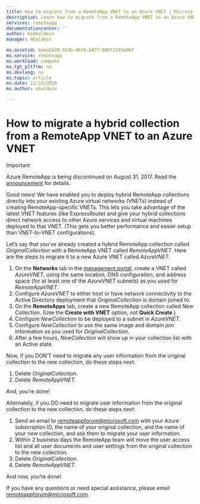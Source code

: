 ```yaml
---
title: How to migrate from a RemoteApp VNET to an Azure VNET | Microsoft Docs
description: Learn how to migrate from a RemoteApp VNET to an Azure VNET
services: remoteapp
documentationcenter: ''
author: msmbaldwin
manager: mbaldwin

ms.assetid: baea5d29-353b-48f8-b47f-806f2163e067
ms.service: remoteapp
ms.workload: compute
ms.tgt_pltfrm: na
ms.devlang: na
ms.topic: article
ms.date: 11/23/2016
ms.author: mbaldwin

---
```

# How to migrate a hybrid collection from a RemoteApp VNET to an Azure VNET
> [!IMPORTANT]
> Azure RemoteApp is being discontinued on August 31, 2017. Read the [announcement](https://go.microsoft.com/fwlink/?linkid=821148) for details.
> 
> 

Good news! We have enabled you to deploy hybrid RemoteApp collections directly into your existing Azure virtual networks (VNETs) instead of creating RemoteApp-specific VNETs. This lets you take advantage of the latest VNET features (like ExpressRoute) and give your hybrid collections direct network access to other Azure services and virtual machines deployed to that VNET.  (This gets you better performance and easier setup than VNET-to-VNET configurations).

Let’s say that you’ve already created a hybrid RemoteApp collection called *OriginalCollection* with a RemoteApp VNET called *RemoteAppVNET*. Here are the steps to migrate it to a new Azure VNET called *AzureVNET*.

1. On the **Networks** tab in the [management portal](http://manage.windowsazure.com/), create a VNET called *AzureVNET*, using the same location, DNS configuration, and address space (for at least one of the *AzureVNET* subnets) as you used for *RemoteAppVNET*.
2. Configure *AzureVNET* to either host or have network connectivity to the Active Directory deployment that *OriginalCollection* is domain joined to.
3. On the **RemoteApps** tab, create a new RemoteApp collection called *New Collection*. (Use the **Create with VNET** option, not **Quick Create**.)
4. Configure *NewCollection* to be deployed to a subnet in *AzureVNET*.
5. Configure *NewCollection* to use the same image and domain join information as you used for *OriginalCollection*.
6. After a few hours, *NewCollection* will show up in your collection list with an Active state.

Now, if you DON’T need to migrate any user information from the original collection to the new collection, do these steps next:

1. Delete *OriginalCollection*.
2. Delete *RemoteAppVNET*.

And, you’re done!

Alternately, if you DO need to migrate user information from the original collection to the new collection, do these steps next:

1. Send an email to [remoteappforum@microsoft.com](mailto:remoteappforum@microsoft.com?subject=Azure%20RemoteApp%20user%20information%20migration) with your Azure subscription ID, the name of your original collection, and the name of your new collection, and ask them to migrate your user information.
2. Within 2 business days the RemoteApp team will move the user access list and all user documents and user settings from the original collection to the new collection.
3. Delete *OriginalCollection*.
4. Delete *RemoteAppVNET*.

And now, you’re done!

If you have any questions or need special assistance, please email [remoteappforum@microsoft.com](mailto:remoteappforum@microsoft.com?subject=Azure%20RemoteApp%20VNET%20migration%20help).

